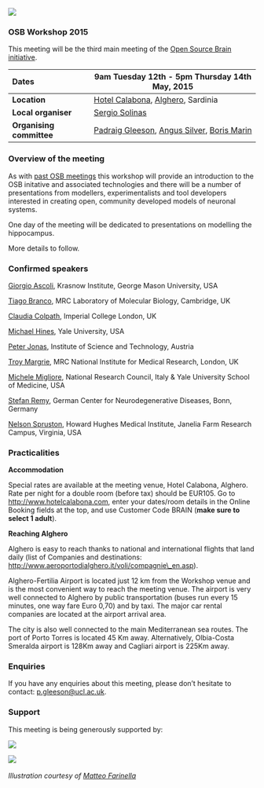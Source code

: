 ![](https://raw.githubusercontent.com/OpenSourceBrain/OSB_Documentation/master/resources/images/osb2015.png)

### OSB Workshop 2015

This meeting will be the third main meeting of the [Open Source Brain initiative](http://www.opensourcebrain.org).



| Dates | **9am Tuesday 12th - 5pm Thursday 14th May, 2015** |
| :------|-------|
| **Location** | [Hotel Calabona](http://www.hotelcalabona.com/), [Alghero](http://www.alghero-turismo.it/en/), Sardinia |
| **Local organiser** | [Sergio Solinas](/users/23) |
| **Organising committee** | [Padraig Gleeson](/users/4), [Angus Silver](/users/6), [Boris Marin](/users/67) |

### Overview of the meeting

As with [past OSB meetings](http://www.opensourcebrain.org/docs#Meetings) this workshop will provide an introduction to the OSB initative and associated technologies and there will be a number of presentations from modellers, experimentalists and tool developers interested in creating open, community developed models of neuronal systems.  

One day of the meeting will be dedicated to presentations on modelling the hippocampus.

More details to follow.

### Confirmed speakers

[Giorgio Ascoli](http://krasnow1.gmu.edu/cn3/ascoli/), Krasnow Institute, George Mason University, USA

[Tiago Branco](http://www2.mrc-lmb.cam.ac.uk/group-leaders/a-to-g/tiago-branco), MRC Laboratory of Molecular Biology, Cambridge, UK

[Claudia Colpath](http://www.bg.ic.ac.uk/research/c.clopath/), Imperial College London, UK

[Michael Hines](http://www.neuron.yale.edu/neuron), Yale University, USA

[Peter Jonas](http://ist.ac.at/research/research-groups/jonas-group/), Institute of Science and Technology, Austria

[Troy Margrie](http://www.nimr.mrc.ac.uk/research/troy-margrie/), MRC National Institute for Medical Research, London, UK

[Michele Migliore](http://www.pa.ibf.cnr.it/personale/migliore/index.html), National Research Council, Italy & Yale University School of Medicine, USA

[Stefan Remy](http://www.dzne.de/en/sites/bonn/research-groups/remy.html), German Center for Neurodegenerative Diseases, Bonn, Germany

[Nelson Spruston](http://janelia.org/people/administration/nelson-spruston), Howard Hughes Medical Institute, Janelia Farm Research Campus, Virginia, USA



### Practicalities 

**Accommodation**

Special rates are available at the meeting venue, Hotel Calabona, Alghero. Rate per night for a double room (before tax) should be EUR105. Go to http://www.hotelcalabona.com, enter your dates/room details in the Online Booking fields at the top, and use Customer Code BRAIN (**make sure to select 1 adult**). 

**Reaching Alghero**

Alghero is easy to reach thanks to national and international flights that land daily (list of Companies and destinations: http://www.aeroportodialghero.it/voli/compagnie\_en.asp).

Alghero-Fertilia Airport is located just 12 km from the Workshop venue and is the most convenient way to reach the meeting venue. The airport is very well connected to Alghero by public transportation (buses run every 15 minutes, one way fare Euro 0,70) and by taxi. The major car rental companies are located at the airport arrival area.

The city is also well connected to the main Mediterranean sea routes. The port of Porto Torres is located 45 Km away. Alternatively, Olbia-Costa Smeralda airport is 128Km away and Cagliari airport is 225Km away.

### Enquiries

If you have any enquiries about this meeting, please don’t hesitate to contact: p.gleeson@ucl.ac.uk.

### Support

This meeting is being generously supported by:

![](http://www.opensourcebrain.org/images/wellcomelogo.png) 

![](http://www.neuroml.org/images/nih.png)
&nbsp;

*Illustration courtesy of [Matteo Farinella](https://matteofarinella.wordpress.com) &nbsp;*
